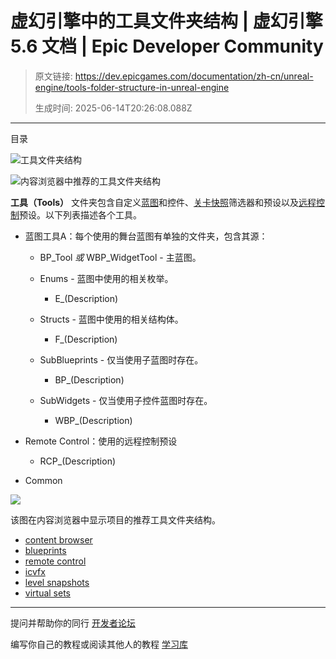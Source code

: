 # 虚幻引擎中的工具文件夹结构 | 虚幻引擎 5.6 文档 | Epic Developer Community

> 原文链接: https://dev.epicgames.com/documentation/zh-cn/unreal-engine/tools-folder-structure-in-unreal-engine
> 
> 生成时间: 2025-06-14T20:26:08.088Z

---

目录

![工具文件夹结构](https://dev.epicgames.com/community/api/documentation/image/8455f812-4dc6-4900-a220-ff2da256ed28?resizing_type=fill&width=1920&height=335)

![内容浏览器中推荐的工具文件夹结构](https://d1iv7db44yhgxn.cloudfront.net/documentation/images/59641ab1-b701-47c6-b593-bd6a84f0f5ed/cb_tools.png)

**工具（Tools）** 文件夹包含自定义[蓝图](/documentation/zh-cn/unreal-engine/blueprints-visual-scripting-in-unreal-engine)和控件、[关卡快照](/documentation/zh-cn/unreal-engine/level-snapshots-in-unreal-engine)筛选器和预设以及[远程控制](/documentation/zh-cn/unreal-engine/remote-control-for-unreal-engine)预设。以下列表描述各个工具。

-   蓝图工具A：每个使用的舞台蓝图有单独的文件夹，包含其源：
    
    -   BP\_Tool *或* WBP\_WidgetTool - 主蓝图。
        
    -   Enums - 蓝图中使用的相关枚举。
        
        -   E\_(Description)
    -   Structs - 蓝图中使用的相关结构体。
        
        -   F\_(Description)
    -   SubBlueprints - 仅当使用子蓝图时存在。
        
        -   BP\_(Description)
    -   SubWidgets - 仅当使用子控件蓝图时存在。
        
        -   WBP\_(Description)
-   Remote Control：使用的远程控制预设
    
    -   RCP\_(Description)
-   Common
    

[![](https://d1iv7db44yhgxn.cloudfront.net/documentation/images/faa858f5-6b5e-4bf8-b81e-338c537ca462/tools-chart.png)](https://d1iv7db44yhgxn.cloudfront.net/documentation/images/faa858f5-6b5e-4bf8-b81e-338c537ca462/tools-chart.png)

该图在内容浏览器中显示项目的推荐工具文件夹结构。

-   [content browser](https://dev.epicgames.com/community/search?query=content%20browser)
-   [blueprints](https://dev.epicgames.com/community/search?query=blueprints)
-   [remote control](https://dev.epicgames.com/community/search?query=remote%20control)
-   [icvfx](https://dev.epicgames.com/community/search?query=icvfx)
-   [level snapshots](https://dev.epicgames.com/community/search?query=level%20snapshots)
-   [virtual sets](https://dev.epicgames.com/community/search?query=virtual%20sets)

* * *

提问并帮助你的同行 [开发者论坛](https://forums.unrealengine.com/categories?tag=unreal-engine)

编写你自己的教程或阅读其他人的教程 [学习库](https://dev.epicgames.com/community/unreal-engine/learning)